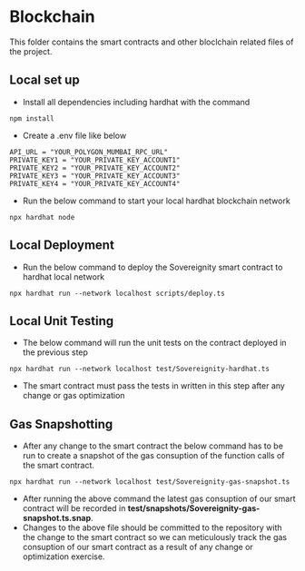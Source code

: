 
# Blockchain

This folder contains the smart contracts and other bloclchain related files of the project.

## Local set up
- Install all dependencies including hardhat with the command
```
npm install
```
- Create a .env file like below
```
API_URL = "YOUR_POLYGON_MUMBAI_RPC_URL"
PRIVATE_KEY1 = "YOUR_PRIVATE_KEY_ACCOUNT1"
PRIVATE_KEY2 = "YOUR_PRIVATE_KEY_ACCOUNT2"
PRIVATE_KEY3 = "YOUR_PRIVATE_KEY_ACCOUNT3"
PRIVATE_KEY4 = "YOUR_PRIVATE_KEY_ACCOUNT4"
```
- Run the below command to start your local hardhat blockchain network
```
npx hardhat node
```

## Local Deployment
- Run the below command to deploy the Sovereignity smart contract to hardhat local network
```
npx hardhat run --network localhost scripts/deploy.ts
```

## Local Unit Testing
- The below command will run the unit tests on the contract deployed in the previous step
```
npx hardhat run --network localhost test/Sovereignity-hardhat.ts
```
- The smart contract must pass the tests in written in this step after any change or gas optimization

## Gas Snapshotting
- After any change to the smart contract the below command has to be run to create a snapshot of the gas consuption of the function calls of the smart contract.
```
npx hardhat run --network localhost test/Sovereignity-gas-snapshot.ts
```
-  After running the above command the latest gas consuption of our smart contract will be recorded in **test/__snapshots__/Sovereignity-gas-snapshot.ts.snap**.
- Changes to the above file should be committed to the repository with the change to the smart contract so we can meticulously track the gas consuption of our smart contract as a result of any change or optimization exercise.
